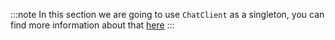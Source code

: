 :::note
In this section we are going to use `ChatClient` as a singleton, you can find more information about that [here](../basics/getting-started.md#chat-setup-and-users)
:::
